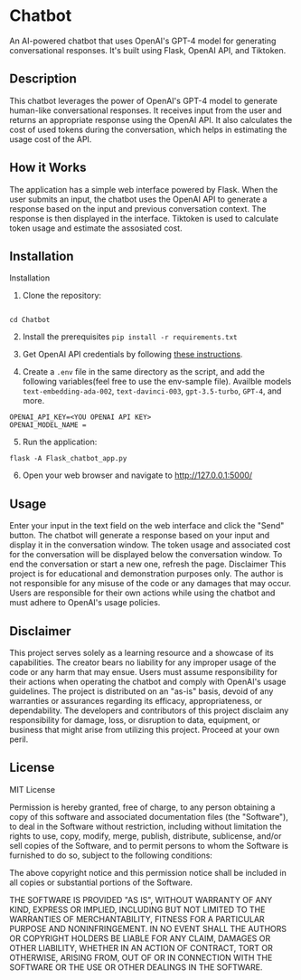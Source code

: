 # Chatbot

An AI-powered chatbot that uses OpenAI's GPT-4 model for generating conversational responses. It's built using Flask, OpenAI API, and Tiktoken.

## Description
This chatbot leverages the power of OpenAI's GPT-4 model to generate human-like conversational responses. It receives input from the user and returns an appropriate response using the OpenAI API. It also calculates the cost of used tokens during the conversation, which helps in estimating the usage cost of the API.

## How it Works
The application has a simple web interface powered by Flask. When the user submits an input, the chatbot uses the OpenAI API to generate a response based on the input and previous conversation context. The response is then displayed in the interface. Tiktoken is used to calculate token usage and estimate the assosiated cost.

## Installation
Installation

1. Clone the repository:

```git clone https://github.com/username/ai-chatbot.git

cd Chatbot
```

2. Install the prerequisites
   `pip install -r requirements.txt`

3. Get OpenAI API credentials by following [these instructions](https://beta.openai.com/docs/developer-quickstart/your-api-keys).

4. Create a `.env` file in the same directory as the script, and add the following variables(feel free to use the env-sample file). Availble models `text-embedding-ada-002`, `text-davinci-003`, `gpt-3.5-turbo`, `GPT-4`, and more. 	

```
OPENAI_API_KEY=<YOU OPENAI API KEY>
OPENAI_MODEL_NAME = 
```

5. Run the application:

`flask -A Flask_chatbot_app.py`

6. Open your web browser and navigate to http://127.0.0.1:5000/


## Usage
Enter your input in the text field on the web interface and click the "Send" button.
The chatbot will generate a response based on your input and display it in the conversation window.
The token usage and associated cost for the conversation will be displayed below the conversation window.
To end the conversation or start a new one, refresh the page.
Disclaimer
This project is for educational and demonstration purposes only. The author is not responsible for any misuse of the code or any damages that may occur. Users are responsible for their own actions while using the chatbot and must adhere to OpenAI's usage policies.

## Disclaimer
This project serves solely as a learning resource and a showcase of its capabilities. The creator bears no liability for any improper usage of the code or any harm that may ensue. Users must assume responsibility for their actions when operating the chatbot and comply with OpenAI's usage guidelines. The project is distributed on an "as-is" basis, devoid of any warranties or assurances regarding its efficacy, appropriateness, or dependability. The developers and contributors of this project disclaim any responsibility for damage, loss, or disruption to data, equipment, or business that might arise from utilizing this project. Proceed at your own peril.
## License
MIT License

Permission is hereby granted, free of charge, to any person obtaining a copy of this software and associated documentation files (the "Software"), to deal in the Software without restriction, including without limitation the rights to use, copy, modify, merge, publish, distribute, sublicense, and/or sell copies of the Software, and to permit persons to whom the Software is furnished to do so, subject to the following conditions:

The above copyright notice and this permission notice shall be included in all copies or substantial portions of the Software.

THE SOFTWARE IS PROVIDED "AS IS", WITHOUT WARRANTY OF ANY KIND, EXPRESS OR IMPLIED, INCLUDING BUT NOT LIMITED TO THE WARRANTIES OF MERCHANTABILITY, FITNESS FOR A PARTICULAR PURPOSE AND NONINFRINGEMENT. IN NO EVENT SHALL THE AUTHORS OR COPYRIGHT HOLDERS BE LIABLE FOR ANY CLAIM, DAMAGES OR OTHER LIABILITY, WHETHER IN AN ACTION OF CONTRACT, TORT OR OTHERWISE, ARISING FROM, OUT OF OR IN CONNECTION WITH THE SOFTWARE OR THE USE OR OTHER DEALINGS IN THE SOFTWARE.